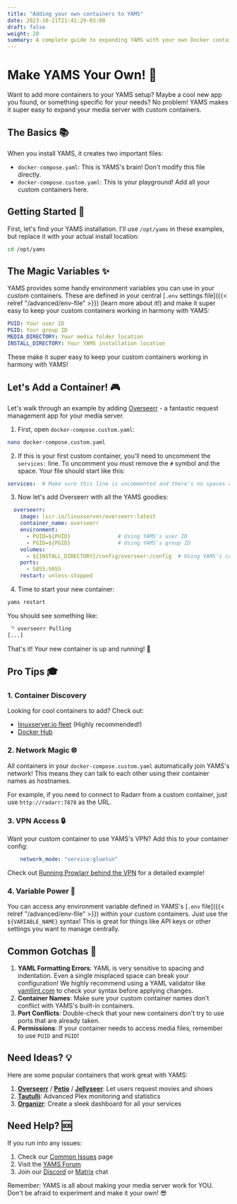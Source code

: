 ```yaml
---
title: "Adding your own containers to YAMS"
date: 2023-10-21T21:41:29-03:00
draft: false
weight: 20
summary: A complete guide to expanding YAMS with your own Docker containers
---
```


# Make YAMS Your Own! 🚀

Want to add more containers to your YAMS setup? Maybe a cool new app you found, or something specific for your needs? No problem! YAMS makes it super easy to expand your media server with custom containers.

## The Basics 📚

When you install YAMS, it creates two important files:
- `docker-compose.yaml`: This is YAMS's brain! Don't modify this file directly.
- `docker-compose.custom.yaml`: This is your playground! Add all your custom containers here.

## Getting Started 🎯

First, let's find your YAMS installation. I'll use `/opt/yams` in these examples, but replace it with your actual install location:

```bash
cd /opt/yams
```

## The Magic Variables ✨

YAMS provides some handy environment variables you can use in your custom containers. These are defined in your central [`.env` settings file]({{< relref "/advanced/env-file" >}}) (learn more about it!) and make it super easy to keep your custom containers working in harmony with YAMS:

```yaml
PUID: Your user ID
PGID: Your group ID
MEDIA_DIRECTORY: Your media folder location
INSTALL_DIRECTORY: Your YAMS installation location
```

These make it super easy to keep your custom containers working in harmony with YAMS!

## Let's Add a Container! 🎮

Let's walk through an example by adding [Overseerr](https://overseerr.dev/) - a fantastic request management app for your media server.

1. First, open `docker-compose.custom.yaml`:
```bash
nano docker-compose.custom.yaml
```

2. If this is your first custom container, you'll need to uncomment the `services:` line. To uncomment you must remove the `#` symbol and the space. Your file should start like this:

```yaml
services:  # Make sure this line is uncommented and there's no spaces around it!
```

3. Now let's add Overseerr with all the YAMS goodies:

```yaml
  overseerr:
    image: lscr.io/linuxserver/overseerr:latest
    container_name: overseerr
    environment:
      - PUID=${PUID}               # Using YAMS's user ID
      - PGID=${PGID}               # Using YAMS's group ID
    volumes:
      - ${INSTALL_DIRECTORY}/config/overseer:/config  # Using YAMS's config location
    ports:
      - 5055:5055
    restart: unless-stopped
```

4. Time to start your new container:
```bash
yams restart
```

You should see something like:
```bash
 ⠙ overseerr Pulling                                                                     5.2s
[...]
```

That's it! Your new container is up and running! 🎉

## Pro Tips 🎓

### 1. Container Discovery
Looking for cool containers to add? Check out:
- [linuxserver.io fleet](https://fleet.linuxserver.io/) (Highly recommended!)
- [Docker Hub](https://hub.docker.com/)

### 2. Network Magic 🌐
All containers in your `docker-compose.custom.yaml` automatically join YAMS's network! This means they can talk to each other using their container names as hostnames.

For example, if you need to connect to Radarr from a custom container, just use `http://radarr:7878` as the URL.

### 3. VPN Access 🔒
Want your custom container to use YAMS's VPN? Add this to your container config:
```yaml
    network_mode: "service:gluetun"
```

Check out [Running Prowlarr behind the VPN](/advanced/prowlarr-behind-vpn) for a detailed example!

### 4. Variable Power 💪
You can access any environment variable defined in YAMS's [`.env` file]({{< relref "/advanced/env-file" >}}) within your custom containers. Just use the `${VARIABLE_NAME}` syntax! This is great for things like API keys or other settings you want to manage centrally.

## Common Gotchas 🚨

1. **YAML Formatting Errors**: YAML is very sensitive to spacing and indentation. Even a single misplaced space can break your configuration! We highly recommend using a YAML validator like [yamllint.com](https://www.yamllint.com/) to check your syntax before applying changes.
2. **Container Names**: Make sure your custom container names don't conflict with YAMS's built-in containers.
3. **Port Conflicts**: Double-check that your new containers don't try to use ports that are already taken.
4. **Permissions**: If your container needs to access media files, remember to use `PUID` and `PGID`!

## Need Ideas? 💡

Here are some popular containers that work great with YAMS:

1. **[Overseerr](https://overseerr.dev/)** / **[Petio](https://petio.tv/)** / **[Jellyseer](https://docs.jellyseerr.dev/)**: Let users request movies and shows
2. **[Tautulli](https://tautulli.com/)**: Advanced Plex monitoring and statistics
3. **[Organizr](https://organizr.app/)**: Create a sleek dashboard for all your services

## Need Help? 🆘

If you run into any issues:
1. Check our [Common Issues](/faqs/common-errors/) page
2. Visit the [YAMS Forum](https://forum.yams.media)
3. Join our [Discord](https://discord.gg/Gwae3tNMST) or [Matrix](https://matrix.to/#/#yams-space:rogs.me) chat

Remember: YAMS is all about making your media server work for YOU. Don't be afraid to experiment and make it your own! 😎
